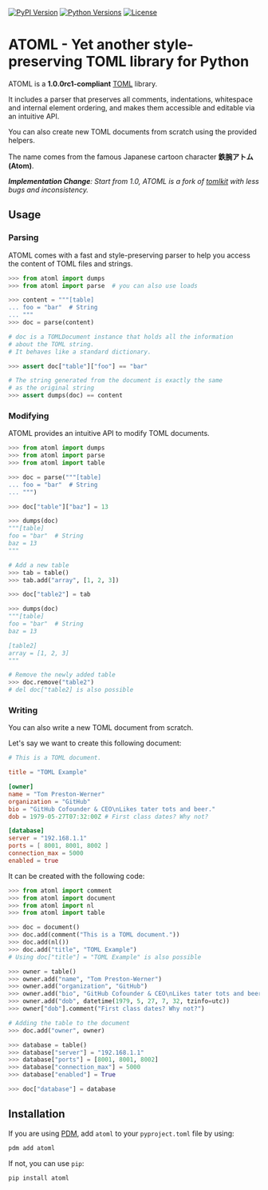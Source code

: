 [pypi_version]: https://img.shields.io/pypi/v/atoml.svg?logo=python&logoColor=white
[python_versions]: https://img.shields.io/pypi/pyversions/atoml.svg?logo=python&logoColor=white
[github_license]: https://img.shields.io/github/license/frostming/atoml.svg?logo=github&logoColor=white

[![PyPI Version][pypi_version]](https://pypi.python.org/pypi/atoml/)
[![Python Versions][python_versions]](https://pypi.python.org/pypi/atoml/)
[![License][github_license]](https://github.com/frostming/atoml/blob/master/LICENSE)

# ATOML - Yet another style-preserving TOML library for Python

ATOML is a **1.0.0rc1-compliant** [TOML](https://github.com/toml-lang/toml) library.

It includes a parser that preserves all comments, indentations, whitespace and internal element ordering, and makes them accessible and editable via an intuitive API.

You can also create new TOML documents from scratch using the provided helpers.

The name comes from the famous Japanese cartoon character **鉄腕アトム(Atom)**.

_**Implementation Change**: Start from 1.0, ATOML is a fork of [tomlkit](https://github.com/sdispater/tomlkit) with less bugs and inconsistency._

## Usage

### Parsing

ATOML comes with a fast and style-preserving parser to help you access
the content of TOML files and strings.

```python
>>> from atoml import dumps
>>> from atoml import parse  # you can also use loads

>>> content = """[table]
... foo = "bar"  # String
... """
>>> doc = parse(content)

# doc is a TOMLDocument instance that holds all the information
# about the TOML string.
# It behaves like a standard dictionary.

>>> assert doc["table"]["foo"] == "bar"

# The string generated from the document is exactly the same
# as the original string
>>> assert dumps(doc) == content
```

### Modifying

ATOML provides an intuitive API to modify TOML documents.

```python
>>> from atoml import dumps
>>> from atoml import parse
>>> from atoml import table

>>> doc = parse("""[table]
... foo = "bar"  # String
... """)

>>> doc["table"]["baz"] = 13

>>> dumps(doc)
"""[table]
foo = "bar"  # String
baz = 13
"""

# Add a new table
>>> tab = table()
>>> tab.add("array", [1, 2, 3])

>>> doc["table2"] = tab

>>> dumps(doc)
"""[table]
foo = "bar"  # String
baz = 13

[table2]
array = [1, 2, 3]
"""

# Remove the newly added table
>>> doc.remove("table2")
# del doc["table2] is also possible
```

### Writing

You can also write a new TOML document from scratch.

Let's say we want to create this following document:

```toml
# This is a TOML document.

title = "TOML Example"

[owner]
name = "Tom Preston-Werner"
organization = "GitHub"
bio = "GitHub Cofounder & CEO\nLikes tater tots and beer."
dob = 1979-05-27T07:32:00Z # First class dates? Why not?

[database]
server = "192.168.1.1"
ports = [ 8001, 8001, 8002 ]
connection_max = 5000
enabled = true
```

It can be created with the following code:

```python
>>> from atoml import comment
>>> from atoml import document
>>> from atoml import nl
>>> from atoml import table

>>> doc = document()
>>> doc.add(comment("This is a TOML document."))
>>> doc.add(nl())
>>> doc.add("title", "TOML Example")
# Using doc["title"] = "TOML Example" is also possible

>>> owner = table()
>>> owner.add("name", "Tom Preston-Werner")
>>> owner.add("organization", "GitHub")
>>> owner.add("bio", "GitHub Cofounder & CEO\nLikes tater tots and beer.")
>>> owner.add("dob", datetime(1979, 5, 27, 7, 32, tzinfo=utc))
>>> owner["dob"].comment("First class dates? Why not?")

# Adding the table to the document
>>> doc.add("owner", owner)

>>> database = table()
>>> database["server"] = "192.168.1.1"
>>> database["ports"] = [8001, 8001, 8002]
>>> database["connection_max"] = 5000
>>> database["enabled"] = True

>>> doc["database"] = database
```


## Installation

If you are using [PDM](https://pdm.fming.dev),
add `atoml` to your `pyproject.toml` file by using:

```bash
pdm add atoml
```

If not, you can use `pip`:

```bash
pip install atoml
```
